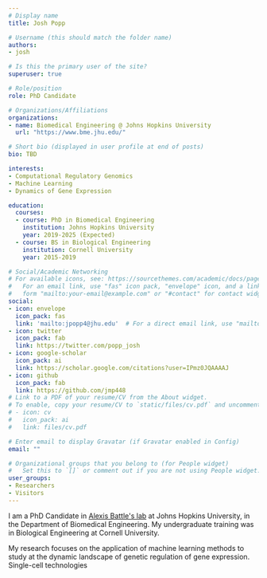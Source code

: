 ```yaml
---
# Display name
title: Josh Popp

# Username (this should match the folder name)
authors:
- josh

# Is this the primary user of the site?
superuser: true

# Role/position
role: PhD Candidate

# Organizations/Affiliations
organizations:
- name: Biomedical Engineering @ Johns Hopkins University
  url: "https://www.bme.jhu.edu/"

# Short bio (displayed in user profile at end of posts)
bio: TBD

interests:
- Computational Regulatory Genomics
- Machine Learning
- Dynamics of Gene Expression

education:
  courses:
  - course: PhD in Biomedical Engineering
    institution: Johns Hopkins University
    year: 2019-2025 (Expected)
  - course: BS in Biological Engineering
    institution: Cornell University
    year: 2015-2019

# Social/Academic Networking
# For available icons, see: https://sourcethemes.com/academic/docs/page-builder/#icons
#   For an email link, use "fas" icon pack, "envelope" icon, and a link in the
#   form "mailto:your-email@example.com" or "#contact" for contact widget.
social:
- icon: envelope
  icon_pack: fas
  link: 'mailto:jpopp4@jhu.edu'  # For a direct email link, use "mailto:test@example.org".
- icon: twitter
  icon_pack: fab
  link: https://twitter.com/popp_josh
- icon: google-scholar
  icon_pack: ai
  link: https://scholar.google.com/citations?user=IPmz0JQAAAAJ
- icon: github
  icon_pack: fab
  link: https://github.com/jmp448
# Link to a PDF of your resume/CV from the About widget.
# To enable, copy your resume/CV to `static/files/cv.pdf` and uncomment the lines below.
# - icon: cv
#   icon_pack: ai
#   link: files/cv.pdf

# Enter email to display Gravatar (if Gravatar enabled in Config)
email: ""

# Organizational groups that you belong to (for People widget)
#   Set this to `[]` or comment out if you are not using People widget.
user_groups:
- Researchers
- Visitors
---
```

I am a PhD Candidate in [Alexis Battle's lab](https://battlelab.jhu.edu/) at Johns Hopkins University, in the Department of Biomedical Engineering. My undergraduate training was in Biological Engineering at Cornell University. 

My research focuses on the application of machine learning methods to study at the dynamic landscape of genetic regulation of gene expression. Single-cell technologies 